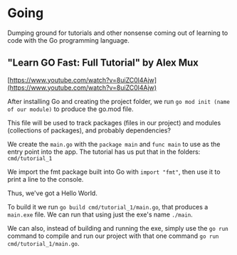# Going

Dumping ground for tutorials and other nonsense coming out of learning to code with the Go programming language.

## "Learn GO Fast: Full Tutorial" by Alex Mux

[https://www.youtube.com/watch?v=8uiZC0l4Ajw](https://www.youtube.com/watch?v=8uiZC0l4Ajw)

After installing Go and creating the project folder, we run `go mod init (name of our module)` to produce the go.mod file.

This file will be used to track packages (files in our project) and modules (collections of packages), and probably dependencies?

We create the `main.go` with the `package main` and `func main` to use as the entry point into the app. The tutorial has us put that in the folders: `cmd/tutorial_1`

We import the fmt package built into Go with `import "fmt"`, then use it to print a line to the console.

Thus, we've got a Hello World.

To build it we run `go build cmd/tutorial_1/main.go`, that produces a `main.exe` file.
We can run that using just the exe's name `./main`.

We can also, instead of building and running the exe, simply use the `go run` command to compile and run our project with that one command `go run cmd/tutorial_1/main.go`.
